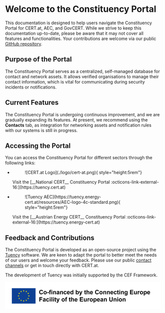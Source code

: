 # Welcome to the Constituency Portal

This documentation is designed to help users navigate the Constituency Portal for CERT.at, AEC,
and GovCERT. While we strive to keep this documentation up-to-date, please be aware that it may
not cover all features and functionalities. Your contributions are welcome
via our public [GitHub repository](https://github.com/certat/tuency-docs).

## Purpose of the Portal

The Constituency Portal serves as a centralized, self-managed database for contact and network
assets. It allows verified organisations to manage their contact information, which is vital for
communicating during security incidents or notifications.

## Current Features

The Constituency Portal is undergoing continuous improvement, and we are gradually expanding its
features. At present, we recommend using the **Contacts** tab, as integration for networking assets
and notification rules with our systems is still in progress.

## Accessing the Portal

You can access the Constituency Portal for different sectors through the following links:

<div class="grid cards" markdown>

-  <figure markdown="span">![CERT.at Logo](./logo/cert-at.png){ style="height:5rem"}</figure>
   Visit the [__National CERT__ Constituency Portal :octicons-link-external-16:](https://tuency.cert.at)
-  <figure markdown="span">![Tuency AEC](https://tuency.energy-cert.at/resources/AEC-logo-4c-standard.png){ style="height:5rem"}</figure>
   Visit the [__Austrian Energy CERT__ Constituency Portal :octicons-link-external-16:](https://tuency.energy-cert.at)
</div>

## Feedback and Contributions

The Constituency Portal is developed as an open-source project using the [Tuency](https://gitlab.com/intevation/tuency/tuency)
software. We are keen to adapt the portal to better meet the needs of our users and welcome your
feedback. Please use our public [contact channels](https://cert.at/en/about-us/contact/) or get in
touch directly with CERT.at.

The development of Tuency was initially supported by the CEF Framework.

![CEF Logo](assets/cef_logo.png)
